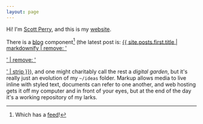 ```yaml
---
layout: page
---
```


Hi! I'm [Scott Perry](about), and this is my [website](colophon).

There is a [blog](blog) component[^feed] (the latest post is: <a  target="_self" href="{{ site.posts.first.link | default: site.posts.first.url | relative_url }}">{{ site.posts.first.title | markdownify | remove: '<p>' | remove: '</p>' | strip }}</a>), and one might charitably call the rest a _digital garden_, but it's really just an evolution of my `~/ideas` folder. Markup allows media to live inline with styled text, documents can refer to one another, and web hosting gets it off my computer and in front of your eyes, but at the end of the day it's a working repository of my larks.

[^feed]: Which has a [feed](feed)!

